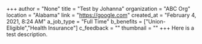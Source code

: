 +++
author = "None"
title = "Test by Johanna"
organization = "ABC Org"
location = "Alabama"
link = "https://google.com"
created_at = "February 4, 2021, 8:24 AM"
a_job_type = "Full Time"
b_benefits = ["Union-Eligible","Health Insurance"]
c_feedback = ""
thumbnail = ""
+++
Here is a test description.